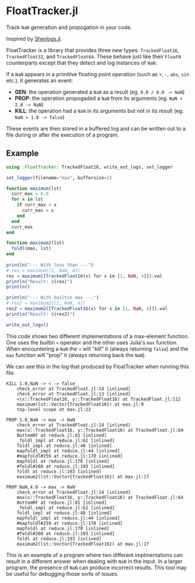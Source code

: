 # FloatTracker.jl

Track `NaN` generation and propogation in your code. 

Inspired by [Sherlogs.jl](https://github.com/milankl/Sherlogs.jl).

FloatTracker is a library that provides three new types: `TrackedFloat16`, `TrackedFloat32`, and `TrackedFloat64`. 
These behave just like their `FloatN` counterparts except that they detect and log instances of `NaN`. 

If a `NaN` appears in a primitive floating point operation (such as `+`, `-`, `abs`, `sin` etc.), it generates an event:

- **GEN**: the operation generated a `NaN` as a result (eg. `0.0 / 0.0 -> NaN`)
- **PROP**: the operation propogaded a `NaN` from its arguments (eg. `NaN + 2.0 -> NaN`)
- **KILL**: the operation had a `NaN` in its arguments but not in its result (eg. `NaN > 1.0 -> false`)

These events are then stored in a buffered log and can be written out to a file during or after the execution of a program. 

## Example
```julia
using .FloatTracker: TrackedFloat16, write_out_logs, set_logger

set_logger(filename="max", buffersize=1)

function maximum(lst)
  curr_max = 0.0
  for x in lst
    if curr_max < x 
      curr_max = x
    end
  end
  curr_max
end

function maximum2(lst)
  foldl(max, lst)
end
  
println("--- With less than ---")
# res = maximum([1, NaN, 4])
res = maximum([TrackedFloat16(x) for x in [1, NaN, 4]]).val
println("Result: $(res)")
println()

println("--- With builtin max ---")
# res2 = maximum2([1, NaN, 4])
res2 = maximum2([TrackedFloat16(x) for x in [1, NaN, 4]]).val
println("Result: $(res2)")

write_out_logs()
```
This code shows two different implementations of a max-element function. 
One uses the builtin `<` operator and the other uses Julia's `max` function. When encountering a `NaN` the `<` will "kill" it (always returning `false`) and the `max` function will "prop" it (always returning back the `NaN`). 

We can see this in the log that produced by FloatTracker when running this file.
```
KILL 1.0,NaN -> < -> false
 	check_error at TrackedFloat.jl:14 [inlined]
	check_error at TrackedFloat.jl:13 [inlined]
	<(x::TrackedFloat16, y::TrackedFloat16) at TrackedFloat.jl:112
	maximum(lst::Vector{TrackedFloat16}) at max.jl:9
	top-level scope at max.jl:22

PROP 1.0,NaN -> max -> NaN
 	check_error at TrackedFloat.jl:14 [inlined]
	max(x::TrackedFloat16, y::TrackedFloat16) at TrackedFloat.jl:64
	BottomRF at reduce.jl:81 [inlined]
	_foldl_impl at reduce.jl:62 [inlined]
	foldl_impl at reduce.jl:48 [inlined]
	mapfoldl_impl at reduce.jl:44 [inlined]
	#mapfoldl#259 at reduce.jl:170 [inlined]
	mapfoldl at reduce.jl:170 [inlined]
	#foldl#260 at reduce.jl:193 [inlined]
	foldl at reduce.jl:193 [inlined]
	maximum2(lst::Vector{TrackedFloat16}) at max.jl:17

PROP NaN,4.0 -> max -> NaN
 	check_error at TrackedFloat.jl:14 [inlined]
	max(x::TrackedFloat16, y::TrackedFloat16) at TrackedFloat.jl:64
	BottomRF at reduce.jl:81 [inlined]
	_foldl_impl at reduce.jl:62 [inlined]
	foldl_impl at reduce.jl:48 [inlined]
	mapfoldl_impl at reduce.jl:44 [inlined]
	#mapfoldl#259 at reduce.jl:170 [inlined]
	mapfoldl at reduce.jl:170 [inlined]
	#foldl#260 at reduce.jl:193 [inlined]
	foldl at reduce.jl:193 [inlined]
	maximum2(lst::Vector{TrackedFloat16}) at max.jl:17
```
This is an example of a program where two different implmentations can result in a different answer when dealing with `NaN` in the input. In a larger program, the presence of `NaN` can produce incorrect results. 
This tool may be useful for debugging those sorts of issues. 

